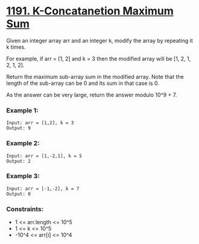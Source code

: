 # [1191. K-Concatanetion Maximum Sum](https://leetcode.com/problems/k-concatenation-maximum-sum/description/)
Given an integer array arr and an integer k, modify the array by repeating it k times.

For example, if arr = [1, 2] and k = 3 then the modified array will be [1, 2, 1, 2, 1, 2].

Return the maximum sub-array sum in the modified array. Note that the length of the sub-array can be 0 and its sum in that case is 0.

As the answer can be very large, return the answer modulo 10^9 + 7.

 

### Example 1:
```text
Input: arr = [1,2], k = 3
Output: 9
```
### Example 2:
```text
Input: arr = [1,-2,1], k = 5
Output: 2
```
### Example 3:
```text
Input: arr = [-1,-2], k = 7
Output: 0
``` 

### Constraints:

* 1 <= arr.length <= 10^5
* 1 <= k <= 10^5
* -10^4 <= arr[i] <= 10^4
